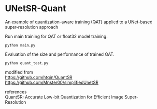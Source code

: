 # UNetSR-Quant
An example of quantization-aware training (QAT) applied to a UNet-based super-resolution approach

Run main training for QAT or float32 model training.
```
python main.py
```

Evaluation of the size and performance of trained QAT.
```
python quant_test.py
```

modified from  
https://github.com/htqin/QuantSR  
https://github.com/Mnster00/simplifiedUnetSR

references  
QuantSR: Accurate Low-bit Quantization for Efficient Image Super-Resolution
